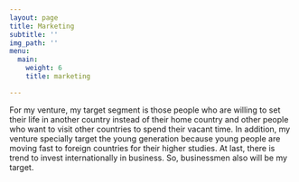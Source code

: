 ```yaml
---
layout: page
title: Marketing
subtitle: ''
img_path: ''
menu:
  main:
    weight: 6
    title: marketing

---
```

For my venture, my target segment is those people who are willing to set their life in another country instead of their home country and other people who want to visit other countries to spend their vacant time. In addition, my venture specially target the young generation because young people are  moving fast to foreign countries for their higher studies. At last, there is trend to invest internationally in business. So, businessmen also will be my target.